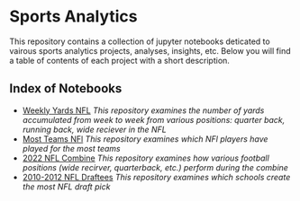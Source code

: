 # Sports Analytics
This repository contains a collection of jupyter notebooks deticated to vairous sports analytics projects, analyses, insights, etc. Below you will find a table of contents of each project with a short description.


## Index of Notebooks
* [Weekly Yards NFL](Weekly_Yards_NFL.ipynb)
  *This repository examines the number of yards accumulated from week to week from various positions: quarter back, running back, wide reciever in the NFL*
* [Most Teams NFl](Most%20Teams%20NFL.ipynb)
  *This repository examines which NFl players have played for the most teams*
* [2022 NFL Combine](2022%20NFL%20Combine.ipynb)
  *This repository examines how various football positions (wide recirver, quarterback, etc.) perform during the combine*
* [2010-2012 NFL Draftees](2010-2012%20NFL%20Draftees.ipynb)
  *This repository examines which schools create the most NFL draft pick*
